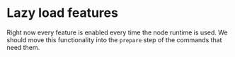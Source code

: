 # Lazy load features

Right now every feature is enabled every time the node runtime is used.  We should move this functionality into the `prepare` step of the commands that need them.
